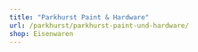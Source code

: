 ```yaml
---
title: "Parkhurst Paint & Hardware"
url: /parkhurst/parkhurst-paint-und-hardware/
shop: Eisenwaren
---
```

